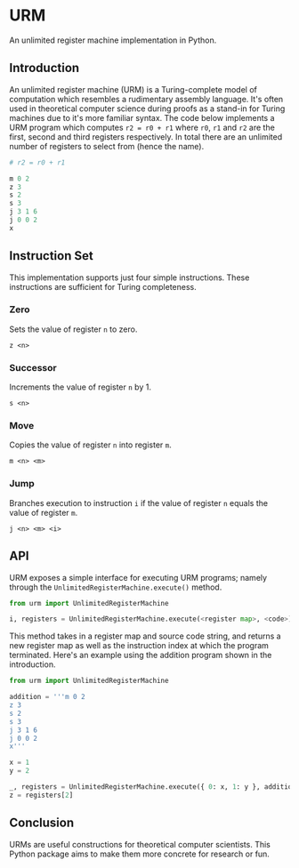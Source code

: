 # URM

An unlimited register machine implementation in Python.


## Introduction

An unlimited register machine (URM) is a Turing-complete model of computation which resembles a rudimentary assembly language. It's often used in theoretical computer science during proofs as a stand-in for Turing machines due to it's more familiar syntax. The code below implements a URM program which computes `r2 = r0 + r1` where `r0`, `r1` and `r2` are the first, second and third registers respectively. In total there are an unlimited number of registers to select from (hence the name).

```py
# r2 = r0 + r1

m 0 2
z 3
s 2
s 3
j 3 1 6
j 0 0 2
x
```

## Instruction Set

This implementation supports just four simple instructions. These instructions are sufficient for Turing completeness.

### Zero 

Sets the value of register `n` to zero.

```
z <n> 
```

### Successor 

Increments the value of register `n` by 1.

```
s <n>
```

### Move

Copies the value of register `n` into register `m`. 

```
m <n> <m>
```

### Jump

Branches execution to instruction `i` if the value of register `n` equals the value of register `m`. 

```
j <n> <m> <i>
```

## API

URM exposes a simple interface for executing URM programs; namely through the `UnlimitedRegisterMachine.execute()` method.

```py
from urm import UnlimitedRegisterMachine

i, registers = UnlimitedRegisterMachine.execute(<register map>, <code>)
```

This method takes in a register map and source code string, and returns a new register map as well as the instruction index at which the program terminated. Here's an example using the addition program shown in the introduction.

```py
from urm import UnlimitedRegisterMachine

addition = '''m 0 2
z 3
s 2
s 3
j 3 1 6
j 0 0 2
x'''

x = 1
y = 2

_, registers = UnlimitedRegisterMachine.execute({ 0: x, 1: y }, addition)
z = registers[2]
```

## Conclusion

URMs are useful constructions for theoretical computer scientists. This Python package aims to make them more concrete for research or fun.
